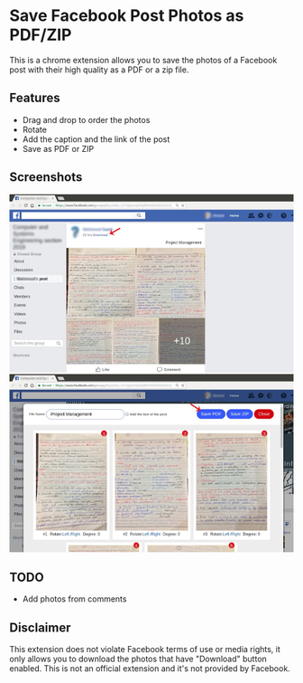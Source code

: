 # Save Facebook Post Photos as PDF/ZIP
This is a chrome extension allows you to save the photos of a Facebook post with their high quality as a PDF or a zip file.

## Features
- Drag and drop to order the photos
- Rotate
- Add the caption and the link of the post
- Save as PDF or ZIP

## Screenshots

![](screenshots/1.jpg) 
![](screenshots/2.jpg) 

## TODO
- Add photos from comments

## Disclaimer
This extension does not violate Facebook terms of use or media rights, it only allows you to download the photos that have "Download" button enabled.
This is not an official extension and it's not provided by Facebook.

